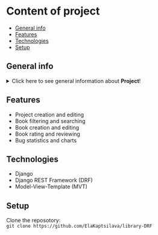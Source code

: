 # Content of project
* [General info](#general-info)
* [Features](#features)
* [Technologies](#technologies)
* [Setup](#setup)

## General info
<details>
<summary>Click here to see general information about <b>Project</b>!</summary>
<b>Library system</b>. This project is a web application for managing a library system. It is built with Django REST framework (DRF), The project follows the Model-View-Template (MVT) pattern. The project is intended for developers who want to learn how to use DRF to create a library system, or for anyone who needs a simple and effective tool to manage their books. The project is open to contributions from the DRF community, and welcomes feedback and suggestions.
</details>

## Features
<ul>
<li>Project creation and editing</li>
<li>Book filtering and searching</li>
<li>Book creation and editing</li>
<li>Book rating and reviewing</li>
<li>Bug statistics and charts</li>
</ul>

## Technologies
<ul>
<li>Django</li>
<li>Django REST Framework (DRF)</li>
<li>Model-View-Template (MVT)</li>
</ul>

## Setup
Clone the reposotory:<br/>
```git clone https://github.com/ElaKaptsilava/library-DRF```<br/>
